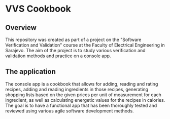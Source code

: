 # VVS Cookbook

## Overview

This repository was created as part of a project on the "Software Verification and Validation" course at the Faculty of Electrical Engineering in Sarajevo. 
The aim of the project is to study various verification and validation methods and practice on a console app. 

## The application

The console app is a cookbook that allows for adding, reading and rating recipes, adding and reading ingredients in those recipes, 
generating shopping lists based on the given prices per unit of measurement for each ingredient, as well as calculating energetic values for the recipes in 
calories. The goal is to have a functional app that has been thoroughly tested and reviewed using various agile software development methods.
